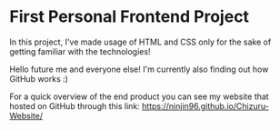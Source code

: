 # First Personal Frontend Project

In this project, I've made usage of HTML and CSS only for the sake of getting familiar with the technologies!

Hello future me and everyone else! I'm currently also finding out how GitHub works :)

For a quick overview of the end product you can see my website that hosted on GitHub through this link: https://ninjin96.github.io/Chizuru-Website/

